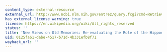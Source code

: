 ```yaml
---
content_type: external-resource
external_url: http://www.ncbi.nlm.nih.gov/entrez/query.fcgi?cmd=Retrieve&db=PubMed&dopt=Citation&list_uids=11718891
has_external_license_warning: true
license: https://en.wikipedia.org/wiki/All_rights_reserved
status: ''
title: 'New Views on Old Memories: Re-evaluating the Role of the Hippocampal Complex'
uid: 0125fa61-dabe-4517-b71d-4b331efb8f71
wayback_url: ''
---
```

